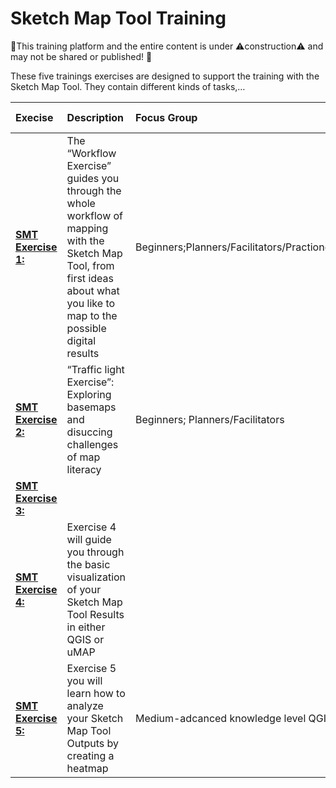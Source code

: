 # Sketch Map Tool Training
🚧This training platform and the entire content is under ⚠️construction⚠️ and may not be shared or published! 🚧

These five trainings exercises are designed to support the training with the Sketch Map Tool. They contain different kinds of tasks,… 


| Execise| Description |Focus Group|Estimated time| 
| :-------------------- | :----------------- |:----------------- |:----------------- |
| __[SMT Exercise 1:](/content/Mobile_Data_collection/en_SMT_ex1_.md)__ | The “Workflow Exercise” guides you through the whole workflow of mapping with the Sketch Map Tool, from first ideas about what you like to map to the possible digital results |Beginners;Planners/Facilitators/Practioners |2,5 h |
| __[SMT Exercise 2:](/content/Mobile_Data_collection/en_SMT_ex2_.md)__  | “Traffic light Exercise”: Exploring basemaps and disuccing challenges of map literacy |Beginners; Planners/Facilitators |1,5 h |
| __[SMT Exercise 3:](/content/Mobile_Data_collection/en_SMT_ex3_.md)__|  | | |
| __[SMT Exercise 4:](/content/Mobile_Data_collection/en_SMT_ex4_.md)__ | Exercise 4 will guide you through the basic visualization of your Sketch Map Tool Results in either QGIS or uMAP| | 
| __[SMT Exercise 5:](/content/Mobile_Data_collection/en_SMT_ex5_.md)__| Exercise 5 you will learn how to analyze your Sketch Map Tool Outputs by creating a heatmap |Medium-adcanced knowledge level QGIS | 




